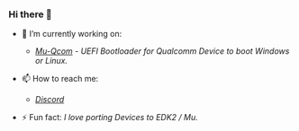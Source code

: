### Hi there 👋

- 🔭 I’m currently working on: 
   - *[Mu-Qcom](https://github.com/Robotix22/MU-Qcom) - UEFI Bootloader for Qualcomm Device to boot Windows or Linux.*

- 📫 How to reach me: 
   - *[Discord](https://discord.gg/Dx2QgMx7Sv)*

- ⚡ Fun fact: *I love porting Devices to EDK2 / Mu.*
